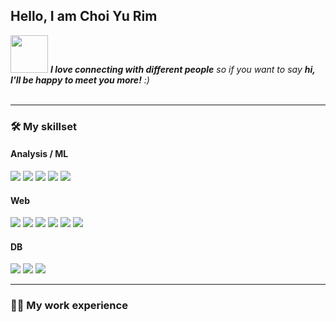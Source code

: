 ## Hello, I am Choi Yu Rim

<img src="https://media.giphy.com/media/LnQjpWaON8nhr21vNW/giphy.gif" width="60">
<em><b>I love connecting with different people</b> so if you want to say <b>hi, I'll be happy to meet you more!</b> :)</em>
</br></br>

---
### 🛠 My skillset
<div>
  
  #### Analysis / ML
  <img src="https://img.shields.io/badge/python-3776AB?style=for-the-badge&logo=python&logoColor=white">
  <img src="https://img.shields.io/badge/pandas-%23150458?style=for-the-badge&logo=pandas&logoColor=white">
  <img src="https://img.shields.io/badge/numpy-%23013243?style=for-the-badge&logo=numpy&logoColor=white">
  <img src="https://img.shields.io/badge/Matplotlib-%23ffffff?style=for-the-badge&logo=Matplotlib&logoColor=black">
  <img src="https://img.shields.io/badge/scikit--learn-%23F7931E?style=for-the-badge&logo=scikit-learn&logoColor=white">

  #### Web
  <img src="https://img.shields.io/badge/html5-E34F26?style=for-the-badge&logo=html5&logoColor=white">
  <img src="https://img.shields.io/badge/css-1572B6?style=for-the-badge&logo=css3&logoColor=white">
  <img src="https://img.shields.io/badge/javascript-F7DF1E?style=for-the-badge&logo=javascript&logoColor=black">
  <img src="https://img.shields.io/badge/nestjs-%23E0234E?style=for-the-badge&logo=nestjs&logoColor=white">
  <img src="https://img.shields.io/badge/node.js-6DA55F?style=for-the-badge&logo=node.js&logoColor=white">
  <img src="https://img.shields.io/badge/react-%2320232a?style=for-the-badge&logo=react&logoColor=%2361DAFB">
  
  #### DB
  <img src="https://img.shields.io/badge/mysql-4479A1?style=for-the-badge&logo=mysql&logoColor=white">
  <img src="https://img.shields.io/badge/mongodb-%234ea94b?style=for-the-badge&logo=mongodb&logoColor=white">
  <img src="https://img.shields.io/badge/postgres-%23316192?style=for-the-badge&logo=postgresql&logoColor=white">
</div>

----

### 🏃‍♀️ My work experience


